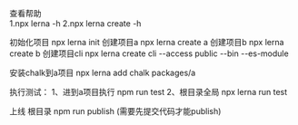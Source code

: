 
查看帮助  
  1.npx lerna -h
  2.npx lerna create -h

初始化项目    npx lerna init
创建项目a     npx lerna create a
创建项目b     npx lerna create b
创建项目cli   npx lerna create cli --access public --bin --es-module


安装chalk到a项目  npx lerna add chalk packages/a


执行测试：
1、进到a项目执行  npm run test
2、根目录全局     npx lerna run test


上线
根目录 npm run publish  (需要先提交代码才能publish)


